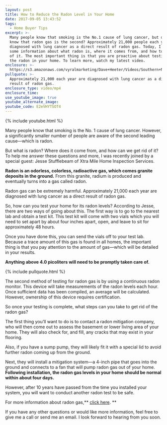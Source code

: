 ```yaml
---
layout: post
title: How to Reduce the Radon Level in Your Home
date: 2017-09-05 13:43:52
tags:
  - Home Buyer Tips
excerpt: >-
  Many people know that smoking is the No.1 cause of lung cancer, but did you
  know that radon gas is the second? Approximately 21,000 people each year are
  diagnosed with lung cancer as a direct result of radon gas. Today, I’ve got
  some information about what radon is, where it comes from, and how to get rid
  of it. The most important thing is that you are proactive about testing for
  the radon in your home. To learn more, watch my latest video.
enclosure: >-
  https://s3.amazonaws.com/vyralmarketing/Dave+Heeter/Videos/Southern+New+Hampshire+Real+Estate+Agent-+What+You+Should+Know+About+Radon.mp4
pullquote: >-
  Approximately 21,000 each year are diagnosed with lung cancer as a direct
  result of radon gas.
enclosure_type: video/mp4
enclosure_time:
use_youtube_image: true
youtube_alternate_image:
youtube_code: E2eVHYTSOT4
---
```



{% include youtube.html %}

Many people know that smoking is the No. 1 cause of lung cancer. However, a significantly smaller number of people are aware of the second leading cause—which is radon.

But what is radon? Where does it come from, and how can we get rid of it? To help me answer these questions and more, I was recently joined by a special guest: Jesse Stufflebeam of Xtra Mile Home Inspection Services.

**Radon is an odorless, colorless, radioactive gas, which comes granite deposits in the ground.** From this granite, radium is produced and eventually turns into a gas called radon.

Radon gas can be extremely harmful. Approximately 21,000 each year are diagnosed with lung cancer as a direct result of radon gas.

So, how can you test your home for its radon levels? According to Jesse, there are two ways of going about this. The first way is to go to the nearest lab and obtain a test kit. This test kit will come with two vials which you will need to set apart by about four inches apart, open, and leave to sit for approximately 48 hours.

Once you have done this, you can send the vials off to your test lab. Because a trace amount of this gas is found in all homes, the important thing is that you pay attention to the amount of gas—which will be detailed in your results.

**Anything above 4.0 picoliters will need to be promptly taken care of.**

{% include pullquote.html %}

The second method of testing for radon gas is by using a continuous radon monitor. This device will take measurements of the radon levels each hour. Once sufficient data has been compiled, an average will be calculated. However, ownership of this device requires certification.

So once your testing is complete, what steps can you take to get rid of the radon gas?

The first thing you’ll want to do is to contact a radon mitigation company, who will then come out to assess the basement or lower living area of your home. They will also check for, and fill, any cracks that may exist in your flooring.

Also, if you have a sump pump, they will likely fit it with a special lid to avoid further radon coming up from the ground.

Next, they will install a mitigation system—a 4-inch pipe that goes into the ground and connects to a fan that will pump radon gas out of your home. **Following installation, the radon gas levels in your home should be normal within about four days.**

However, after 10 years have passed from the time you installed your system, you will want to conduct another radon test to be safe.

For more information about radon gas,** [click here](www.EPA.gov/Radon).&nbsp;**

If you have any other questions or would like more information, feel free to give me a call or send me an email. I look forward to hearing from you soon.